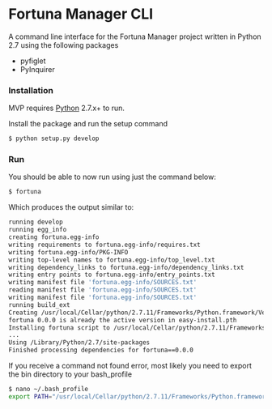 # Fortuna Manager CLI

A command line interface for the Fortuna Manager project written in Python 2.7 using the following packages

  - pyfiglet
  - PyInquirer

### Installation

MVP requires [Python](https://www.python.org/downloads/) 2.7.x+ to run.

Install the package and run the setup command

```sh
$ python setup.py develop
```

### Run

You should be able to now run using just the command below:

```sh
$ fortuna
```

Which produces the output similar to:

```sh
running develop
running egg_info
creating fortuna.egg-info
writing requirements to fortuna.egg-info/requires.txt
writing fortuna.egg-info/PKG-INFO
writing top-level names to fortuna.egg-info/top_level.txt
writing dependency_links to fortuna.egg-info/dependency_links.txt
writing entry points to fortuna.egg-info/entry_points.txt
writing manifest file 'fortuna.egg-info/SOURCES.txt'
reading manifest file 'fortuna.egg-info/SOURCES.txt'
writing manifest file 'fortuna.egg-info/SOURCES.txt'
running build_ext
Creating /usr/local/Cellar/python/2.7.11/Frameworks/Python.framework/Versions/2.7/lib/python2.7/site-packages/fortuna.egg-link (link to .)
fortuna 0.0.0 is already the active version in easy-install.pth
Installing fortuna script to /usr/local/Cellar/python/2.7.11/Frameworks/Python.framework/Versions/2.7/bin
...
Using /Library/Python/2.7/site-packages
Finished processing dependencies for fortuna==0.0.0
```

If you receive a command not found error, most likely you need to export the bin directory to your bash_profile

```sh
$ nano ~/.bash_profile
export PATH="/usr/local/Cellar/python/2.7.11/Frameworks/Python.framework/Versions/2.7/bin/:$PA
```

